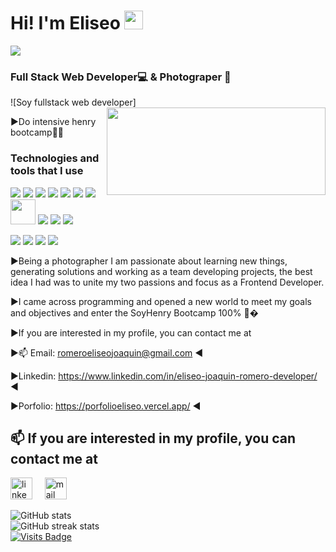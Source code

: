 
<h1>Hi! I'm Eliseo <img src="https://raw.githubusercontent.com/iampavangandhi/iampavangandhi/master/gifs/Hi.gif" width="30px"></h1>
<img src="https://readme-typing-svg.herokuapp.com?color=E9B517&lines=Welcome">

 ### Full Stack Web Developer💻  & Photograper 📸
![Soy fullstack web developer]
<img align="right" src="https://miro.medium.com/max/1400/0*0O5n9x6pzlJ5qLkC.gif" width="350" height="140" />

▶Do intensive henry bootcamp🚀🚀 

### Technologies and tools that I use
<a href="https://www.javascript.com/" target="_blank"><img src="https://img.icons8.com/color/48/000000/javascript.png"/></a>
<a href="https://www.w3schools.com/css/" target="_blank"><img src="https://img.icons8.com/color/48/000000/css3.png"/></a>
<a href="https://www.w3schools.com/html/" target="_blank"><img src="https://img.icons8.com/color/48/000000/html-5.png"/></a>
<a href="https://reactjs.org/" target="_blank"><img src="https://img.icons8.com/color/48/000000/react-native.png"/></a>
<a href="https://redux.js.org/" target="_blank"><img src="https://img.icons8.com/color/48/000000/redux.png"/></a>
<a href="https://nodejs.org/" target="_blank"><img src="https://img.icons8.com/color/48/000000/nodejs.png"/></a>
<a href="https://expressjs.com/" target="_blank"><img src="https://img.icons8.com/color/48/000000/express.png"/></a>
<a href="https://sequelize.org/" target="_blank"><img width="40px" src="https://s2.qwant.com/thumbr/0x380/f/1/def6e5a6cedacd5856251aeaef7e52119bf19a4f70ada987080f4a3db8e074/sequelize-logo-png-transparent.png?u=https%3A%2F%2Fcdn.freebiesupply.com%2Flogos%2Flarge%2F2x%2Fsequelize-logo-png-transparent.png&q=0&b=1&p=0&a=0"/></a>
<a href="https://www.postgresql.org/" target="_blank"><img src="https://img.icons8.com/color/48/000000/postgresql.png"/></a>
<a href="https://mui.com/" target="_blank"><img src="https://img.icons8.com/color/48/000000/material-ui.png"/></a>
<a href="https://getbootstrap.com/" target="_blank"><img src="https://img.icons8.com/color/48/000000/bootstrap.png"/></a>

<a href="https://www.mongodb.com/" target="_blank"><img src="https://img.icons8.com/color/48/000000/mongodb.png"/></a>
<a href="https://www.adobe.com/la/products/photoshop-lightroom.html" target="_blank"><img src="https://img.icons8.com/color/48/000000/adobe-lightroom.png"/></a>
<a href="https://www.figma.com/" target="_blank"><img src="https://img.icons8.com/color/48/000000/figma.png"/></a>
<a href="https://vercel.com/" target="_blank"><img src="https://icon-sets.iconify.design/ion/logo-vercel/"/></a>

▶Being a photographer I am passionate about learning new things, generating solutions and working as a team
developing projects, the best idea I had was to unite my two passions and focus as a Frontend
Developer.

▶I came across programming and opened a new world to meet my goals and objectives and
enter the SoyHenry Bootcamp 100% 🚀�

▶If you are interested in my profile, you can contact me at

▶📫 Email: romeroeliseojoaquin@gmail.com ◀

▶Linkedin: https://www.linkedin.com/in/eliseo-joaquin-romero-developer/ ◀

▶Porfolio: https://porfolioeliseo.vercel.app/ ◀

## 📫 If you are interested in my profile, you can contact me at
<a href="https://www.linkedin.com/in/eliseo-joaquin-romero-developer/"><img src="https://www.vectorlogo.zone/logos/linkedin/linkedin-icon.svg" width="35px" alt="linkedin"></a>
&nbsp; &nbsp;
<a href="mailto:romeroeliseojoaquin@gmail.com"><img src="https://www.vectorlogo.zone/logos/gmail/gmail-icon.svg" width="35px" alt="mail"></a> 
&nbsp; &nbsp;
             
![GitHub stats](https://github-readme-stats.vercel.app/api?username=EliseoRom&show_icons=true&count_private=true)  
![GitHub streak stats](https://github-readme-streak-stats.herokuapp.com/?user=EliseoRom)  
[![Visits Badge](https://badges.pufler.dev/visits/EliseoRom/EliseoRom)](https://badges.pufler.dev)

<!---
EliseoRom/EliseoRom is a ✨ special ✨ repository because its `README.md` (this file) appears on your GitHub profile.
You can click the Preview link to take a look at your changes.
--->
